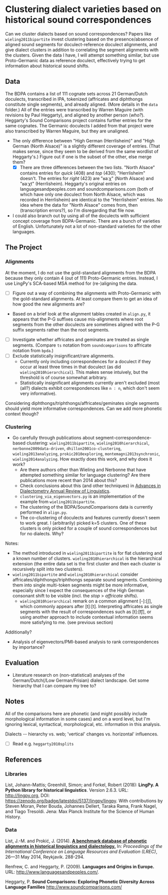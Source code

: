 # Clustering dialect varieties based on historical sound correspondences

Can we cluster dialects based on sound correspondences? Papers like ```wieling2011bipartite``` invest clustering based on the presence/absence of aligned sound segments for doculect-reference doculect alignments, and give dialect clusters in addition to correlating the segment alignments with the clusters. Given the data I have, I will attempt something similar, but use Proto-Germanic data as reference doculect, effectively trying to get information about historical sound shifts.

## Data

The BDPA contains a list of 111 cognate sets across 21 German/Dutch doculects, transcribed in IPA, tokenized (affricates and diphthongs constitute single segments), and already aligned. (More details in the ```data``` folder.) All of the entries were transcribed by Warren Maguire (with revisions by Paul Heggarty), and aligned by another person (*who?*).
Heggarty's Sound Comparisons project contains further entries for the same cognates. The Germanic doculects I added from that project were also transcribed by Warren Maguire, but they are unaligned. 

- The only difference between "High German (Herrlisheim)" and "High German (North Alsace)" is a slightly different coverage of entries. (That makes sense, since they seem to be derived from the same wordlist of Heggarty's.) Figure out if one is the subset of the other, else merge them?
  - [x] There are three differences between the two lists. "North Alsace" contains entries for _quick_ (408) and _top_ (430); "Herrlisheim" doesn't. The entries for _right_ (423) are "ʁaːχ" (North Alsace) and "ʁaːχt" (Herrlisheim). Heggarty's original entries on languagesandpeoples.com and soundcomparisons.com (both of which have only one doculect from North Alsace, which was recorded in Herrlisheim) are identical to the "Herrlisheim" entries. No idea where the data for "North Alsace" comes from, then (transcription errors?), so I'm disregarding that file now.
- I could also branch out by using all of the doculects with sufficient concept coverage from BDPA-Germanic. There are a bunch of varieties of English. Unfortunately not a lot of non-standard varieties for the other languages.

## The Project

### Alignments

At the moment, I do not use the gold-standard alignments from the BDPA because they only contain 4 (out of 111) Proto-Germanic entries. Instead, I use LingPy's SCA-based MSA method for (re-)aligning the data.

- [ ] Figure out a way of combining the alignments with Proto-Germanic with the gold-standard alignments. At least compare them to get an idea of how good the new alignments are?
- Based on a brief look at the alignment tables created in ```align.py```, it appears that the P-G suffixes cause mis-alignments where root segments from the other doculects are sometimes aligned with the P-G suffix segments rather than the root segments.
- [ ] Investigate whether affricates and geminates are treated as single segments. (Compare `ts` notation from `soundcomparisons` to affricate notation from `bpda`.)
- [ ] Exclude statistically insignificant/rare alignments.
  - Currently only including correspondences for a doculect if they occur at least three times in that doculect (as did `wieling2010hierarchical`). This makes sense intuively, but the threshold is of course somewhat arbitrary.
  - Statistically insignificant alignments currently aren't excluded (most (all?) dialects exhibit correspondences like `n : n`, which don't seem very informative).

Considering diphthongs/triphthongs/affricates/geminates single segments should yield more informative correspondences. Can we add more phonetic context though? 

### Clustering

- Go carefully through publications about segment-correspondence-based clustering: ```wieling2011bipartite```, ```wieling2010hierarchical```, ```nerbonne2009data-driven```, ```dhillon2001co-clustering```, ```wieling2013analyzing```, ```prokic2010exploring```, ```montemagni2013synchronic```, ```wieling2014analyzing```. How exactly does this work, and why does it work? 
  - Are there authors other than Wieling and Nerbonne that have attempted something similar for language clustering? Are there publications more recent than 2014 about this?
  - Check conclusions about this (and other techniques) in [Advances in Dialectometry
Annual Review of Linguistics](https://www.annualreviews.org/doi/full/10.1146/annurev-linguist-030514-124930).
  - ```clustering_via_eigenvectors.py``` is an implementation of the example from ```wieling2011bipartite```.
  - The clustering of the BDPA/SoundComparisons data is currently performed in `align.py`.
  - The co-clustering of doculects and features currently doesn't seem to work great. I (arbitrarily) picked k=5 clusters. One of these clusters is only picked for a couple of sound correspondences but for no dialects. Why?


Notes:
- The method introduced in ```wieling2011bipartite``` is for flat clustering and a known number of clusters. ```wieling2010hierarchical``` is the hierarchical extension (the entire data set is the first cluster and then each cluster is recursively split into two clusters).
- ```wieling2011bipartite``` and ```wieling2010hierarchical``` consider affricates/diphthongs/triphthongs separate sound segments. Combining them into single multi-token segments might be more informative, especially since I expect the consequences of the High German consonant shift to be visible (incl. the *stop* > *affricate* shifts).
  - ```wieling2010hierarchical``` remark on a common alignment [-]:[ʃ], which commonly appears after [t]:[t]. Interpreting affricates as single segments with the result of correspondences such as [t]:[t͡ʃ], or using another approach to include contextual information seems more satisfying to me. (see previous section)

Additionally?
- Analysis of eigenvectors/PMI-based analysis to rank correspondences by importance?

## Evaluation

- Literature research on (non-statistical) analyses of the German/Dutch(/Low German/Frisian) dialect landscape. Get some hierarchy that I can compare my tree to?

## Notes

All of the comparisons here are phonetic (and might possibly include morphological information in some cases) and on a word level, but I'm ignoring lexical, syntactical, morphological, etc. information in this analysis.

Dialects -- hierarchy vs. web; 'vertical' changes vs. horizontal' influences.

- [ ] Read e.g. `heggarty2010splits`

## References

### Libraries

List, Johann-Mattis; Greenhill, Simon; and Forkel, Robert (2018): **LingPy. A Python library for historical linguistics**. Version 2.6.3. URL: http://lingpy.org, DOI: https://zenodo.org/badge/latestdoi/5137/lingpy/lingpy. With contributions by Steven Moran, Peter Bouda, Johannes Dellert, Taraka Rama, Frank Nagel, and Tiago Tresoldi. Jena: Max Planck Institute for the Science of Human History.

### Data

List, J.-M. and Prokić, J. (2014). [**A benchmark database of phonetic alignments in historical linguistics and dialectology.**](https://pdfs.semanticscholar.org/4bd4/0ed75369e07756b338f81a9c9529e207e279.pdf) In: *Proceedings of the International Conference on Language Resources and Evaluation (LREC)*, 26—31 May 2014, Reykjavik. 288-294.

Renfrew, C. and Heggarty, P. (2009). **Languages and Origins in Europe.** URL: http://www.languagesandpeoples.com/.

Heggarty, P. **Sound Comparisons: Exploring Phonetic Diversity Across Language Families** http://www.soundcomparisons.com/